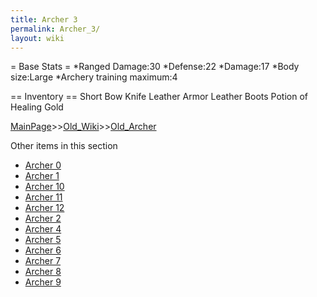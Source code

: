 ```yaml
---
title: Archer 3
permalink: Archer_3/
layout: wiki
---
```

= Base Stats =
*Ranged Damage:30
*Defense:22
*Damage:17
*Body size:Large
*Archery training maximum:4

== Inventory ==
 Short Bow
 Knife
 Leather Armor
 Leather Boots
 Potion of Healing
 Gold

[MainPage](/keeperrl_wiki/ "wikilink")>>[Old_Wiki](/keeperrl_wiki/Old_Wiki "wikilink")>>[Old_Archer](/keeperrl_wiki/Old_Archer "wikilink")

Other items in this section
-    [Archer 0](/keeperrl_wiki/Archer_0 "wikilink")
-    [Archer 1](/keeperrl_wiki/Archer_1 "wikilink")
-    [Archer 10](/keeperrl_wiki/Archer_10 "wikilink")
-    [Archer 11](/keeperrl_wiki/Archer_11 "wikilink")
-    [Archer 12](/keeperrl_wiki/Archer_12 "wikilink")
-    [Archer 2](/keeperrl_wiki/Archer_2 "wikilink")
-    [Archer 4](/keeperrl_wiki/Archer_4 "wikilink")
-    [Archer 5](/keeperrl_wiki/Archer_5 "wikilink")
-    [Archer 6](/keeperrl_wiki/Archer_6 "wikilink")
-    [Archer 7](/keeperrl_wiki/Archer_7 "wikilink")
-    [Archer 8](/keeperrl_wiki/Archer_8 "wikilink")
-    [Archer 9](/keeperrl_wiki/Archer_9 "wikilink")
